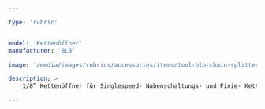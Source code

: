 ```yaml
---

type: 'rubric'


model: 'Kettenöffner'
manufacturer: 'BLB'

image: '/media/images/rubrics/accessories/items/tool-blb-chain-splitter.jpeg'

description: >
    1/8” Kettenöffner für Singlespeed- Nabenschaltungs- und Fixie- Ketten. Dieser erschwingliche Kettenöffner ist so griffig, daß selbst die fetteste BMX-Kette Dich nicht ins Schwitzen bringt. Die Pins sind austauschbar.

---
```

